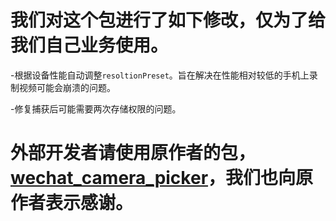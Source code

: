 # 我们对这个包进行了如下修改，仅为了给我们自己业务使用。

-根据设备性能自动调整`resoltionPreset`。旨在解决在性能相对较低的手机上录制视频可能会崩溃的问题。

-修复捕获后可能需要两次存储权限的问题。

# 外部开发者请使用原作者的包，[wechat_camera_picker](https://pub.dev/packages/wechat_camera_picker)，我们也向原作者表示感谢。
